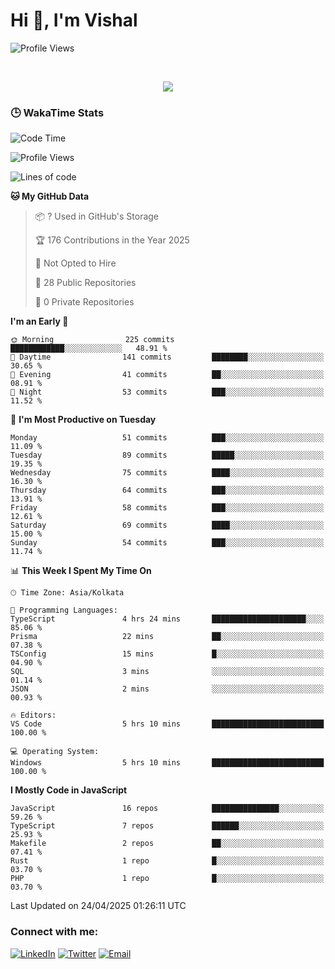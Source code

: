 # Hi 👋, I'm Vishal

  
 <!--<img src="https://komarev.com/ghpvc/?username=swarajbachu&label=Profile%20Views&color=0e75b6&style=flat" align='right' alt="swarajbachu" />-->
![Profile Views](http://img.shields.io/badge/Profile%20Views-117-blue)


<br/>


<p align="center">
  <a href="https://github.com/iVishalCode/readme-typing-svg"><img src="https://readme-typing-svg.herokuapp.com?lines=Computer+Science+Student;Full+Stack+Web+Developer;Freelancer;WEB3%20%20Enthusiastic;Always%20learning%20new%20things&center=true&width=380&height=45"></a>
</p>


### 🕒 WakaTime Stats
<!--START_SECTION:waka-->
![Code Time](http://img.shields.io/badge/Code%20Time-50%20hrs%2043%20mins-blue)

![Profile Views](http://img.shields.io/badge/Profile%20Views-0-blue)

![Lines of code](https://img.shields.io/badge/From%20Hello%20World%20I%27ve%20Written-2.9%20million%20lines%20of%20code-blue)

**🐱 My GitHub Data** 

> 📦 ? Used in GitHub's Storage 
 > 
> 🏆 176 Contributions in the Year 2025
 > 
> 🚫 Not Opted to Hire
 > 
> 📜 28 Public Repositories 
 > 
> 🔑 0 Private Repositories 
 > 
**I'm an Early 🐤** 

```text
🌞 Morning                225 commits         ████████████░░░░░░░░░░░░░   48.91 % 
🌆 Daytime                141 commits         ████████░░░░░░░░░░░░░░░░░   30.65 % 
🌃 Evening                41 commits          ██░░░░░░░░░░░░░░░░░░░░░░░   08.91 % 
🌙 Night                  53 commits          ███░░░░░░░░░░░░░░░░░░░░░░   11.52 % 
```
📅 **I'm Most Productive on Tuesday** 

```text
Monday                   51 commits          ███░░░░░░░░░░░░░░░░░░░░░░   11.09 % 
Tuesday                  89 commits          █████░░░░░░░░░░░░░░░░░░░░   19.35 % 
Wednesday                75 commits          ████░░░░░░░░░░░░░░░░░░░░░   16.30 % 
Thursday                 64 commits          ███░░░░░░░░░░░░░░░░░░░░░░   13.91 % 
Friday                   58 commits          ███░░░░░░░░░░░░░░░░░░░░░░   12.61 % 
Saturday                 69 commits          ████░░░░░░░░░░░░░░░░░░░░░   15.00 % 
Sunday                   54 commits          ███░░░░░░░░░░░░░░░░░░░░░░   11.74 % 
```


📊 **This Week I Spent My Time On** 

```text
🕑︎ Time Zone: Asia/Kolkata

💬 Programming Languages: 
TypeScript               4 hrs 24 mins       █████████████████████░░░░   85.06 % 
Prisma                   22 mins             ██░░░░░░░░░░░░░░░░░░░░░░░   07.38 % 
TSConfig                 15 mins             █░░░░░░░░░░░░░░░░░░░░░░░░   04.90 % 
SQL                      3 mins              ░░░░░░░░░░░░░░░░░░░░░░░░░   01.14 % 
JSON                     2 mins              ░░░░░░░░░░░░░░░░░░░░░░░░░   00.93 % 

🔥 Editors: 
VS Code                  5 hrs 10 mins       █████████████████████████   100.00 % 

💻 Operating System: 
Windows                  5 hrs 10 mins       █████████████████████████   100.00 % 
```

**I Mostly Code in JavaScript** 

```text
JavaScript               16 repos            ███████████████░░░░░░░░░░   59.26 % 
TypeScript               7 repos             ██████░░░░░░░░░░░░░░░░░░░   25.93 % 
Makefile                 2 repos             ██░░░░░░░░░░░░░░░░░░░░░░░   07.41 % 
Rust                     1 repo              █░░░░░░░░░░░░░░░░░░░░░░░░   03.70 % 
PHP                      1 repo              █░░░░░░░░░░░░░░░░░░░░░░░░   03.70 % 
```




 Last Updated on 24/04/2025 01:26:11 UTC
<!--END_SECTION:waka-->


### Connect with me:

[![LinkedIn](https://img.shields.io/badge/LinkedIn-0A66C2?style=for-the-badge&logo=linkedin&logoColor=white)](https://linkedin.com/in/vishal-kumar-779054260)
[![Twitter](https://img.shields.io/badge/Twitter-1DA1F2?style=for-the-badge&logo=twitter&logoColor=white)](https://twitter.com/iVishalDevx)
[![Email](https://img.shields.io/badge/Email-D14836?style=for-the-badge&logo=gmail&logoColor=white)](mailto:vishaldevsx@gmail.com)

